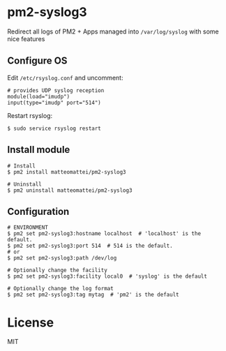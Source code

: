 # pm2-syslog3

Redirect all logs of PM2 + Apps managed into `/var/log/syslog` with some nice features

## Configure OS

Edit `/etc/rsyslog.conf` and uncomment:

```
# provides UDP syslog reception
module(load="imudp")
input(type="imudp" port="514")
```

Restart rsyslog:

```
$ sudo service rsyslog restart
```

## Install module

```
# Install
$ pm2 install matteomattei/pm2-syslog3

# Uninstall
$ pm2 uninstall matteomattei/pm2-syslog3
```

## Configuration

```
# ENVIRONMENT
$ pm2 set pm2-syslog3:hostname localhost  # 'localhost' is the default.
$ pm2 set pm2-syslog3:port 514  # 514 is the default.
# or
$ pm2 set pm2-syslog3:path /dev/log

# Optionally change the facility
$ pm2 set pm2-syslog3:facility local0  # 'syslog' is the default

# Optionally change the log format
$ pm2 set pm2-syslog3:tag mytag  # 'pm2' is the default
```

# License

MIT
